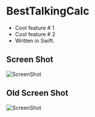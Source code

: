# BestTalkingCalc
+ Cool feature # 1 
+ Cool feature # 2
+ Written in Swift.

## Screen Shot
![ScreenShot](https://github.com/samuraipapa/BestTalkingCalc/blob/master/IMG_2827.PNG) 

## Old Screen Shot
![ScreenShot](https://github.com/samuraipapa/BestTalkingCalc/blob/master/Screen%20Shot%202015-10-08%20at%202.57.24%20PM.png) 
